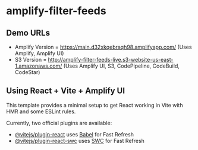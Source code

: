 # amplify-filter-feeds

## Demo URLs
- Amplify Version = https://main.d32xkqebraqh98.amplifyapp.com/ (Uses Amplify, Amplify UI)
- S3 Version = http://amplify-filter-feeds-live.s3-website-us-east-1.amazonaws.com/ (Uses Amplify UI, S3, CodePipeline, CodeBuild, CodeStar)

## Using React + Vite + Amplify UI

This template provides a minimal setup to get React working in Vite with HMR and some ESLint rules.

Currently, two official plugins are available:

- [@vitejs/plugin-react](https://github.com/vitejs/vite-plugin-react/blob/main/packages/plugin-react/README.md) uses [Babel](https://babeljs.io/) for Fast Refresh
- [@vitejs/plugin-react-swc](https://github.com/vitejs/vite-plugin-react-swc) uses [SWC](https://swc.rs/) for Fast Refresh
